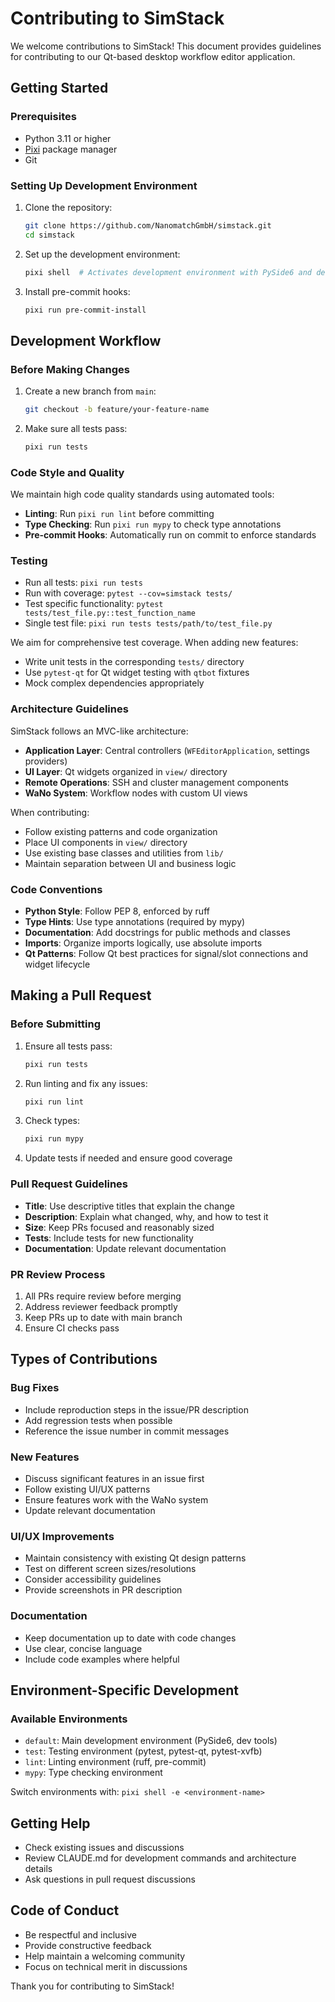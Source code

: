 # Contributing to SimStack

We welcome contributions to SimStack! This document provides guidelines for contributing to our Qt-based desktop workflow editor application.

## Getting Started

### Prerequisites

- Python 3.11 or higher
- [Pixi](https://pixi.sh/) package manager
- Git

### Setting Up Development Environment

1. Clone the repository:
   ```bash
   git clone https://github.com/NanomatchGmbH/simstack.git
   cd simstack
   ```

2. Set up the development environment:
   ```bash
   pixi shell  # Activates development environment with PySide6 and dev tools
   ```

3. Install pre-commit hooks:
   ```bash
   pixi run pre-commit-install
   ```

## Development Workflow

### Before Making Changes

1. Create a new branch from `main`:
   ```bash
   git checkout -b feature/your-feature-name
   ```

2. Make sure all tests pass:
   ```bash
   pixi run tests
   ```

### Code Style and Quality

We maintain high code quality standards using automated tools:

- **Linting**: Run `pixi run lint` before committing
- **Type Checking**: Run `pixi run mypy` to check type annotations
- **Pre-commit Hooks**: Automatically run on commit to enforce standards

### Testing

- Run all tests: `pixi run tests`
- Run with coverage: `pytest --cov=simstack tests/`
- Test specific functionality: `pytest tests/test_file.py::test_function_name`
- Single test file: `pixi run tests tests/path/to/test_file.py`

We aim for comprehensive test coverage. When adding new features:
- Write unit tests in the corresponding `tests/` directory
- Use `pytest-qt` for Qt widget testing with `qtbot` fixtures
- Mock complex dependencies appropriately

### Architecture Guidelines

SimStack follows an MVC-like architecture:

- **Application Layer**: Central controllers (`WFEditorApplication`, settings providers)
- **UI Layer**: Qt widgets organized in `view/` directory
- **Remote Operations**: SSH and cluster management components
- **WaNo System**: Workflow nodes with custom UI views

When contributing:
- Follow existing patterns and code organization
- Place UI components in `view/` directory
- Use existing base classes and utilities from `lib/`
- Maintain separation between UI and business logic

### Code Conventions

- **Python Style**: Follow PEP 8, enforced by ruff
- **Type Hints**: Use type annotations (required by mypy)
- **Documentation**: Add docstrings for public methods and classes
- **Imports**: Organize imports logically, use absolute imports
- **Qt Patterns**: Follow Qt best practices for signal/slot connections and widget lifecycle

## Making a Pull Request

### Before Submitting

1. Ensure all tests pass:
   ```bash
   pixi run tests
   ```

2. Run linting and fix any issues:
   ```bash
   pixi run lint
   ```

3. Check types:
   ```bash
   pixi run mypy
   ```

4. Update tests if needed and ensure good coverage

### Pull Request Guidelines

- **Title**: Use descriptive titles that explain the change
- **Description**: Explain what changed, why, and how to test it
- **Size**: Keep PRs focused and reasonably sized
- **Tests**: Include tests for new functionality
- **Documentation**: Update relevant documentation

### PR Review Process

1. All PRs require review before merging
2. Address reviewer feedback promptly
3. Keep PRs up to date with main branch
4. Ensure CI checks pass

## Types of Contributions

### Bug Fixes

- Include reproduction steps in the issue/PR description
- Add regression tests when possible
- Reference the issue number in commit messages

### New Features

- Discuss significant features in an issue first
- Follow existing UI/UX patterns
- Ensure features work with the WaNo system
- Update relevant documentation

### UI/UX Improvements

- Maintain consistency with existing Qt design patterns
- Test on different screen sizes/resolutions
- Consider accessibility guidelines
- Provide screenshots in PR description

### Documentation

- Keep documentation up to date with code changes
- Use clear, concise language
- Include code examples where helpful

## Environment-Specific Development

### Available Environments

- `default`: Main development environment (PySide6, dev tools)
- `test`: Testing environment (pytest, pytest-qt, pytest-xvfb)
- `lint`: Linting environment (ruff, pre-commit)
- `mypy`: Type checking environment

Switch environments with: `pixi shell -e <environment-name>`

## Getting Help

- Check existing issues and discussions
- Review CLAUDE.md for development commands and architecture details
- Ask questions in pull request discussions

## Code of Conduct

- Be respectful and inclusive
- Provide constructive feedback
- Help maintain a welcoming community
- Focus on technical merit in discussions

Thank you for contributing to SimStack!